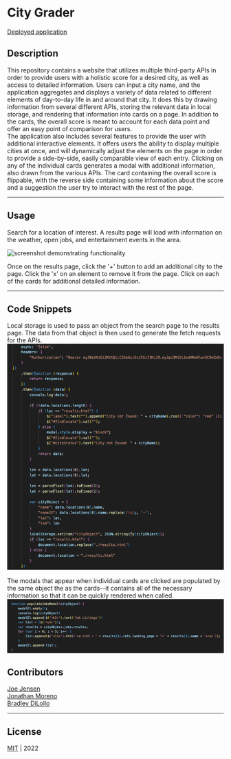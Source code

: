 # City Grader

[Deployed application](https://joedjensen.github.io/neighborhood-grader/)

## Description
This repository contains a website that utilizes multiple third-party APIs in order to provide users with a holistic score for a desired city, as well as access to detailed information. Users can input a city name, and the application aggregates and displays a variety of data related to different elements of day-to-day life in and around that city. It does this by drawing information from several different APIs, storing the relevant data in local storage, and rendering that information into cards on a page. In addition to the cards, the overall score is meant to account for each data point and offer an easy point of comparison for users.  
The application also includes several features to provide the user with additional interactive elements. It offers users the ability to display multiple cities at once, and will dynamically adjust the elements on the page in order to provide a side-by-side, easily comparable view of each entry. Clicking on any of the individual cards generates a modal with additional information, also drawn from the various APIs. The card containing the overall score is flippable, with the reverse side containing some information about the score and a suggestion the user try to interact with the rest of the page.

---

## Usage
Search for a location of interest. A results page will load with information on the weather, open jobs, and entertainment events in the area.

![screenshot demonstrating functionality](/assets/images/city-grader-ss.gif)

Once on the results page, click the '+' button to add an additional city to the page. Click the 'x' on an element to remove it from the page. Click on each of the cards for additional detailed information.

---

## Code Snippets
Local storage is used to pass an object from the search page to the results page. The data from that object is then used to generate the fetch requests for the APIs.  
![](./assets/images/code-snippet1.png)  

The modals that appear when individual cards are clicked are populated by the same object the as the cards--it contains all of the necessary information so that it can be quickly rendered when called.
![](./assets/images/code-snippet2.png)

## Contributors
[Joe Jensen](https://github.com/joedjensen)  
[Jonathan Moreno](https://github.com/johnfrom209)  
[Bradley DiLollo](https://github.com/bdilollo)

---

## License
[MIT](/LICENSE) &#124; 2022